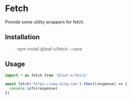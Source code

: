 # Fetch

Provide some utility wrappers for fetch.

## Installation

> npm install @leaf-x/fetch --save

## Usage

```typescript
import * as fetch from '@leaf-x/fetch'

await fetch('https://www.bing.com').then((response) => {
  console.info(response)
})
```
